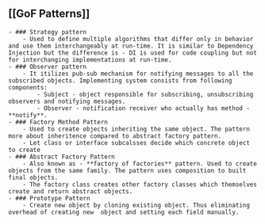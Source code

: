 ## [[GoF Patterns]]
	- ### Strategy pattern
		- Used to define multiple algorithms that differ only in behavior and use them interchangeably at run-time. It is similar to Dependency Injection but the difference is - DI is used for code coupling but not for interchanging implementations at run-time.
	- ### Observer pattern
		- It itilizes pub-sub mechanism for notifying messages to all the subscribed objects. Implementing system consists from following components:
			- Subject - object responsible for subscribing, unsubscribing observers and notifying messages.
			- Observer - notification receiver who actually has method - **notify**.
	- ### Factory Method Pattern
		- Used to create objects inheriting the same object. The pattern more about inheritence compared to abstract factory pattern.
		- Let class or interface subcalsses decide which concrete object to create
	- ### Abstract Factory Pattern
		- Also known as - **factory of factories** pattern. Used to create objects from the same family. The pattern uses composition to built final objects.
		- The factory class creates other factory classes which themselves create and return abstract objects.
	- ### Prototype Pattern
		- Create new object by cloning existing object. Thus eliminating overhead of creating new  object and setting each field manually.